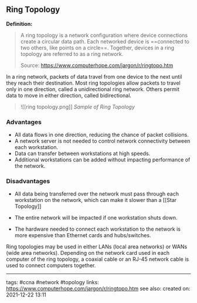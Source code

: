 ## Ring Topology

**Definition:**
>A ring topology is a network configuration where device connections create a circular data path. Each networked device is ==connected to two others, like points on a circle==. Together, devices in a ring topology are referred to as a ring network.
>
>Source: https://www.computerhope.com/jargon/r/ringtopo.htm

In a ring network, packets of data travel from one device to the next until they reach their destination. Most ring topologies allow packets to travel only in one direction, called a unidirectional ring network. Others permit data to move in either direction, called bidirectional.

>![[ring topology.png]]
>*Sample of Ring Topology*


### Advantages
-   All data flows in one direction, reducing the chance of packet collisions.
-   A network server is not needed to control network connectivity between each workstation.
-   Data can transfer between workstations at high speeds.
-   Additional workstations can be added without impacting performance of the network.


### Disadvantages
-   All data being transferred over the network must pass through each workstation on the network, which can make it slower than a [[Star Topology]]

-   The entire network will be impacted if one workstation shuts down.

-   The hardware needed to connect each workstation to the network is more expensive than Ethernet cards and hubs/switches.

Ring topologies may be used in either LANs (local area networks) or WANs (wide area networks). Depending on the network card used in each computer of the ring topology, a coaxial cable or an RJ-45 network cable is used to connect computers together.

---
tags: #ccna #network #topology 
links: https://www.computerhope.com/jargon/r/ringtopo.htm
see also:
created on: 2021-12-22 13:11

